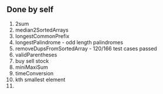## Done by self
1. 2sum
2. median2SortedArrays
3. longestCommonPrefix
4. longestPalindrome - odd length palindromes
5. removeDupsFromSortedArray - 120/166 test cases passed
6. validParentheses
7. buy sell stock
8. miniMaxiSum
9. timeConversion
10. kth smallest element 
11. 

